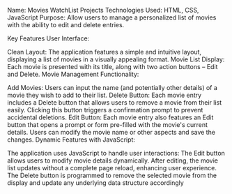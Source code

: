 Name: Movies WatchList Projects
Technologies Used: HTML, CSS, JavaScript
Purpose: Allow users to manage a personalized list of movies with the ability to edit and delete entries.

Key Features
User Interface:

Clean Layout: The application features a simple and intuitive layout, displaying a list of movies in a visually appealing format.
Movie List Display: Each movie is presented with its title, along with two action buttons – Edit and Delete.
Movie Management Functionality:

Add Movies: Users can input the name (and potentially other details) of a movie they wish to add to their list.
Delete Button: Each movie entry includes a Delete button that allows users to remove a movie from their list easily. Clicking this button triggers a confirmation prompt to prevent accidental deletions.
Edit Button: Each movie entry also features an Edit button that opens a prompt or form pre-filled with the movie's current details. Users can modify the movie name or other aspects and save the changes.
Dynamic Features with JavaScript:

The application uses JavaScript to handle user interactions:
The Edit button allows users to modify movie details dynamically. After editing, the movie list updates without a complete page reload, enhancing user experience.
The Delete button is programmed to remove the selected movie from the display and update any underlying data structure accordingly
